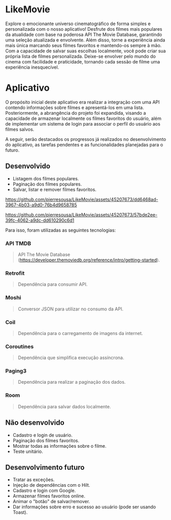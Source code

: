# LikeMovie

Explore o emocionante universo cinematográfico de forma simples e personalizada com o nosso aplicativo! Desfrute dos filmes mais populares da atualidade com base na poderosa API The Movie Database, garantindo uma seleção atualizada e envolvente. Além disso, torne a experiência ainda mais única marcando seus filmes favoritos e mantendo-os sempre à mão. Com a capacidade de salvar suas escolhas localmente, você pode criar sua própria lista de filmes personalizada. Deixe-se envolver pelo mundo do cinema com facilidade e praticidade, tornando cada sessão de filme uma experiência inesquecível.


# Aplicativo

O propósito inicial deste aplicativo era realizar a integração com uma API contendo informações sobre filmes e apresentá-los em uma lista. Posteriormente, a abrangência do projeto foi expandida, visando a capacidade de armazenar localmente os filmes favoritos do usuário, além de implementar um sistema de login para associar o perfil do usuário aos filmes salvos.

A seguir, serão destacados os progressos já realizados no desenvolvimento do aplicativo, as tarefas pendentes e as funcionalidades planejadas para o futuro.

## Desenvolvido

* Listagem dos filmes populares.
* Paginação dos filmes populares.
* Salvar, listar e remover filmes favoritos.


https://github.com/pierresousa/LikeMovie/assets/45207673/dd6468ad-3967-4b03-a9d0-76b4d9658785

https://github.com/pierresousa/LikeMovie/assets/45207673/57bde2ee-39fc-4062-a9dc-dd610290c6d1


Para isso, foram utilizadas as seguintes tecnologias:

### API TMDB
> API The Movie Database (https://developer.themoviedb.org/reference/intro/getting-started).

### Retrofit
> Dependência para consumir API.

### Moshi
> Conversor JSON para utilizar no consumo da API.

### Coil
> Dependência para o carregamento de imagens da internet.

### Coroutines
> Dependência que simplifica execução assíncrona.

### Paging3
> Dependência para realizar a paginação dos dados.

### Room
> Dependência para salvar dados localmente.

## Não desenvolvido

* Cadastro e login de usuário.
* Paginação dos filmes favoritos.
* Mostrar todas as informações sobre o filme.
* Teste unitário.

## Desenvolvimento futuro

* Tratar as exceções.
* Injeção de dependências com o Hilt.
* Cadastro e login com Google.
* Armazenar filmes favoritos online.
* Animar o "botão" de salvar/remover.
* Dar informações sobre erro e sucesso ao usuário (pode ser usando Toast).
